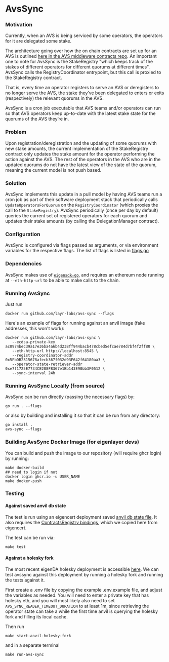 # AvsSync

### Motivation

Currently, when an AVS is being serviced by some operators, the operators for it are delegated some stake.

The architecture going over how the on chain contracts are set up for an AVS is outlined [here in the AVS middleware contracts repo](https://github.com/Layr-Labs/eigenlayer-middleware#registries). An important one to note for AvsSync is the StakeRegistry "which keeps track of the stakes of different operators for different quorums at different times". AvsSync calls the RegistryCoordinator entrypoint, but this call is proxied to the StakeRegistry contract.

That is, every time an operator registers to serve an AVS or deregisters to no longer serve the AVS, the stake they’ve been delegated to enters or exits (respectively) the relevant quorums in the AVS.

AvsSync is a cron job executable that AVS teams and/or operators can run so that AVS operators keep up-to-date with the latest stake state for the quorums of the AVS they’re in.

### Problem

Upon registration/deregistration and the updating of some quorums with new stake amounts, the current implementation of the StakeRegistry contract only updates the stake amount for the operator performing the action against the AVS. The rest of the operators in the AVS who are in the updated quorums do not have the latest view of the state of the quorum, meaning the current model is not push based.

### Solution

AvsSync implements this update in a pull model by having AVS teams run a cron job as part of their software deployment stack that periodically calls `UpdateOperatorsForQuorum` on the `RegistryCoordinator` (which proxies the call to the `StakeRegistry`). AvsSync periodically (once per day by default) queries the current set of registered operators for each quorum and updates their stake amounts (by calling the DelegationManager contract).

### Configuration

AvsSync is configured via flags passed as arguments, or via environment variables for the respective flags. The list of flags is listed in [flags.go](./flags.go)

### Dependencies

AvsSync makes use of [`eigensdk-go`](https://github.com/Layr-Labs/eigensdk-go), and requires an ethereum node running at `--eth-http-url` to be able to make calls to the chain.

### Running AvsSync

Just run
```
docker run github.com/layr-labs/avs-sync --flags
```
Here's an example of flags for running against an anvil image (fake addresses, this won't work):
```
docker run github.com/layr-labs/avs-sync \
   --ecdsa-private-key ac0974bec39a17e36ba4a6b4d238ff944bacb478cbed5efcae784d7bf4f2ff80 \
   --eth-http-url http://localhost:8545 \
   --registry-coordinator-addr 0x5FbDB2315678afecb367f032d93F642f64180aa3 \
   --operator-state-retriever-addr 0xe7f1725E7734CE288F8367e1Bb143E90bb3F0512 \
   --sync-interval 24h
```

### Running AvsSync Locally (from source)

AvsSync can be run directly (passing the necessary flags) by:
```
go run . --flags
```
or also by building and installing it so that it can be run from any directory:
```
go install .
avs-sync --flags
```

### Building AvsSync Docker Image (for eigenlayer devs)

You can build and push the image to our repository (will require ghcr login) by running:
```
make docker-build
## need to login if not
docker login ghcr.io -u USER_NAME
make docker-push
```

### Testing

#### Against saved anvil db state

The test is run using an eigencert deployment saved [anvil db state file](./tests/eigenlayer-eigencert-eigenda-strategies-deployed-operators-registered-with-eigenlayer-anvil-state.json). It also requires the [ContractsRegistry bindings](./bindings/ContractsRegistry/binding.go), which we copied here from eigencert. 

The test can be run via:
```
make test
```

#### Against a holesky fork

The most recent eigenDA holesky deployment is accessible [here](https://github.com/Layr-Labs/eigenda/blob/master/contracts/script/deploy/holesky/output/holesky_testnet_deployment_data.json). We can test avssync against this deployment by running a holesky fork and running the tests against it.

First create a .env file by copying the example .env.example file, and adjust the variables as needed. You will need to enter a private key that has holesky eth, and you will most likely also need to set `AVS_SYNC_READER_TIMEOUT_DURATION` to at least 1m, since retrieving the operator state can take a while the first time anvil is querying the holesky fork and filling its local cache.

Then run
```
make start-anvil-holesky-fork
```
and in a separate terminal
```
make run-avs-sync
```
